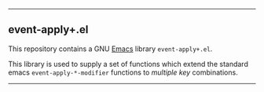 ----------------------------------------------------------------------
## event-apply+.el

This repository contains a GNU [Emacs](https://www.gnu.org/emacs)
library `event-apply+.el`.

This library is used to supply a set of functions which extend the
standard emacs `event-apply-*-modifier` functions to _multiple key_
combinations. 

----------------------------------------------------------------------
